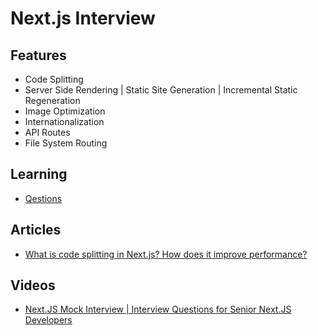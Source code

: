 # Next.js Interview

## Features

- Code Splitting
- Server Side Rendering | Static Site Generation | Incremental Static Regeneration
- Image Optimization
- Internationalization
- API Routes
- File System Routing

<!--
Accelerated Mobile Pages (AMP) | https://youtube.com/watch?v=6MxdIqzNOM0
Dynamic Import Lazy Loading | https://youtube.com/watch?v=MXe88BI8q-c
Speed Optimization | https://youtube.com/watch?v=Sw0koj8klhI | https://youtube.com/watch?v=TvrQnBDIDpI
Lambda
-->

## Learning

- [Qestions](https://gist.github.com/brunowego/8bf1535767c407bce03597fd624c21d1)

<!--
https://youtube.com/watch?v=6HP_9pP7BHE
https://youtube.com/watch?v=qH3KWdG5Wk0
https://youtube.com/watch?v=nmpxFwJGJgk

Olá ChatGPT, eu tenho uma entrevista de emprego amanhã. Gostaria que vc simulase ser uma recrutadora e me fizesse algumas perguntas que poderiam ser feitas em uma entrevista de emprego.

Hello ChatGPT, I have a job interview tomorrow. I would like you to pretend to be a recruiter and ask me some questions that might be asked in a job interview.
-->

## Articles

- [What is code splitting in Next.js? How does it improve performance?](https://medium.com/@farihatulmaria/what-is-code-splitting-in-next-js-how-does-it-improve-performance-bccd4c8eda58)

## Videos

- [Next.JS Mock Interview | Interview Questions for Senior Next.JS Developers](https://youtube.com/watch?v=6FFO-Cz1lhU)

<!--
https://interviewready.hirewalks.com/next-js-interview-questions-and-answers/
https://joingenius.com/interview-questions/next.js-developer/
https://vskills.in/interview-questions/nextjs-interview-questions#google_vignette
https://goalto.io/blog/nextjs-top-interview-questions-answers
https://mindmajix.com/next-js-interview-questions
https://medium.com/@s.atmaramani/101-next-js-one-liner-interview-questions-and-answers-857dd9b9456d
https://geeksforgeeks.org/next-js-interview-questions-answers2024/
https://testgorilla.com/test-library/programming-skills-tests/next-js-test/?utm_term=&utm_campaign=Performance+Max+%7C+T2+%7C+Premium&utm_source=google&utm_medium=cpc&hsa_acc=4932434860&hsa_cam=13402555368&hsa_grp=&hsa_ad=&hsa_src=x&hsa_tgt=&hsa_kw=&hsa_mt=&hsa_net=adwords&hsa_ver=3&gad_source=1&gclid=Cj0KCQjwh7K1BhCZARIsAKOrVqGlkI1-JkEA0eBGdUGfMykdF0UPY69uktaff-e4O_iepEW6wnc1tyUaAgqyEALw_wcB

https://gun.io/guest-posts/2024/02/next-js-interview-questions/
https://phptutorialpoints.in/next-js-interview-questions-with-answers/#google_vignette
https://remoterocketship.com/advice/10-next-js-interview-questions-and-answers-in-2023
https://tekslate.com/nextjs-interview-questions
-->
